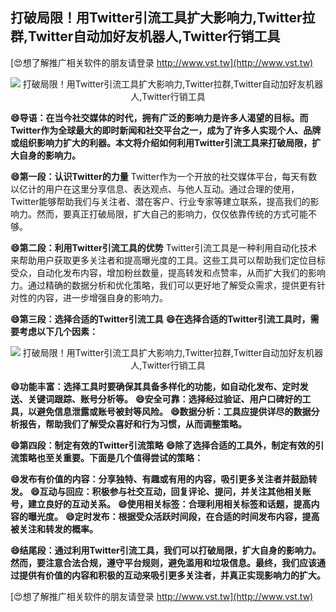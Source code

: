 ## **打破局限！用Twitter引流工具扩大影响力,Twitter拉群,Twitter自动加好友机器人,Twitter行销工具**

[😍想了解推广相关软件的朋友请登录 http://www.vst.tw](http://www.vst.tw)

 <center><img src="https://vst.tw/MP4/tuiguang/png/3.png" alt="打破局限！用Twitter引流工具扩大影响力,Twitter拉群,Twitter自动加好友机器人,Twitter行销工具"></center>

**😄导语：在当今社交媒体的时代，拥有广泛的影响力是许多人渴望的目标。而Twitter作为全球最大的即时新闻和社交平台之一，成为了许多人实现个人、品牌或组织影响力扩大的利器。本文将介绍如何利用Twitter引流工具来打破局限，扩大自身的影响力。**

**😄第一段：认识Twitter的力量**
Twitter作为一个开放的社交媒体平台，每天有数以亿计的用户在这里分享信息、表达观点、与他人互动。通过合理的使用，Twitter能够帮助我们与关注者、潜在客户、行业专家等建立联系，提高我们的影响力。然而，要真正打破局限，扩大自己的影响力，仅仅依靠传统的方式可能不够。

**😄第二段：利用Twitter引流工具的优势**
Twitter引流工具是一种利用自动化技术来帮助用户获取更多关注者和提高曝光度的工具。这些工具可以帮助我们定位目标受众，自动化发布内容，增加粉丝数量，提高转发和点赞率，从而扩大我们的影响力。通过精确的数据分析和优化策略，我们可以更好地了解受众需求，提供更有针对性的内容，进一步增强自身的影响力。

**😄第三段：选择合适的Twitter引流工具**
**😄在选择合适的Twitter引流工具时，需要考虑以下几个因素：**

 <center><img src="https://vst.tw/MP4/tuiguang/png/6.png" alt="打破局限！用Twitter引流工具扩大影响力,Twitter拉群,Twitter自动加好友机器人,Twitter行销工具"></center>

**😄功能丰富：选择工具时要确保其具备多样化的功能，如自动化发布、定时发送、关键词跟踪、账号分析等。**
**😄安全可靠：选择经过验证、用户口碑好的工具，以避免信息泄露或账号被封等风险。**
**😄数据分析：工具应提供详尽的数据分析报告，帮助我们了解受众喜好和行为习惯，从而调整策略。**

**😄第四段：制定有效的Twitter引流策略**
**😄除了选择合适的工具外，制定有效的引流策略也至关重要。下面是几个值得尝试的策略：**

**😄发布有价值的内容：分享独特、有趣或有用的内容，吸引更多关注者并鼓励转发。**
**😄互动与回应：积极参与社交互动，回复评论、提问，并关注其他相关账号，建立良好的互动关系。**
**😄使用相关标签：合理利用相关标签和话题，提高内容的曝光度。**
**😄定时发布：根据受众活跃时间段，在合适的时间发布内容，提高被关注和转发的概率。**

**😄结尾段：通过利用Twitter引流工具，我们可以打破局限，扩大自身的影响力。然而，要注意合法合规，遵守平台规则，避免滥用和垃圾信息。最终，我们应该通过提供有价值的内容和积极的互动来吸引更多关注者，并真正实现影响力的扩大。**

[😍想了解推广相关软件的朋友请登录 http://www.vst.tw](http://www.vst.tw)



